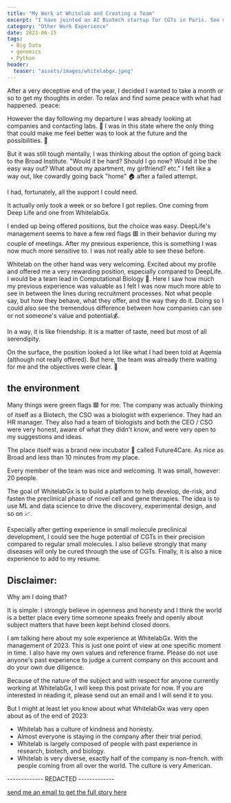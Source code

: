 ```yaml
---
title: "My Work at Whitelab and Creating a Team"
excerpt: "I have jointed an AI Biotech startup for CGTs in Paris. See my experience here"
category: "Other Work Experience"
date: 2023-06-15
tags:
 - Big Data
 - genomics
 - Python
header:
  teaser: "assets/images/whitelabgx.jpeg"
---
```


After a very deceptive end of the year, I decided I wanted to take a month or so to get my thoughts in order. To relax and find some peace with what had happened. :peace:

However the day following my departure I was already looking at companies and contacting labs. 📱 I was in this state where the only thing that could make me feel better was to look at the future and the possibilities. 💭

But it was still tough mentally, I was thinking about the option of going back to the Broad Institute. "Would it be hard? Should I go now? Would it be the easy way out? What about my apartment, my girlfriend? etc." I felt like a way out, like cowardly going back "home" 🏠 after a failed attempt.

I had, fortunately, all the support I could need.

It actually only took a week or so before I got replies. One coming from Deep Life and one from WhitelabGx.

I ended up being offered positions, but the choice was easy. DeepLife's management seems to have a few red flags 🟥 in their behavior during my couple of meetings. After my previous experience, this is something I was now much more sensitive to. I was not really able to see these before.

Whitelab on the other hand was very welcoming. Excited about my profile and offered me a very rewarding position, especially compared to DeepLife. I would be a team lead in Computational Biology :muscle:. Here I saw how much my previous experience was valuable as I felt I was now much more able to see in between the lines during recruitment processes. Not what people say, but how they behave, what they offer, and the way they do it. Doing so I could also see the tremendous difference between how companies can see or not someone's value and potential:moneybag:.

In a way, it is like friendship. It is a matter of taste, need but most of all serendipity.

On the surface, the position looked a lot like what I had been told at Aqemia (although not really offered). But here, the team was already there waiting for me and the objectives were clear. 🥇

## the environment

Many things were green flags 🟩 for me. The company was actually thinking of itself as a Biotech, the CSO was a biologist with experience. They had an HR manager. They also had a team of biologists and both the CEO / CSO were very honest, aware of what they didn't know, and were very open to my suggestions and ideas.

The place itself was a brand new incubator 👀 called Future4Care. As nice as Broad and less than 10 minutes from my place.

Every member of the team was nice and welcoming. It was small, however: 20 people.

The goal of WhitelabGx is to build a platform to help develop, de-risk, and fasten the preclinical phase of novel cell and gene therapies. The idea is to use ML and data science to drive the discovery, experimental design, and so on 📈.

Especially after getting experience in small molecule preclinical development, I could see the huge potential of CGTs in their precision compared to regular small molecules. I also believe strongly that many diseases will only be cured through the use of CGTs. Finally, it is also a nice experience to add to my resume.

## Disclaimer:

Why am I doing that?

It is simple: I strongly believe in openness and honesty and I think the world is a better place every time someone speaks freely and openly about subject matters that have been kept behind closed doors.

I am talking here about my sole experience at WhitelabGx. With the management of 2023. This is just one point of view at one specific moment in time. I also have my own values and reference frame. Please do not use anyone's past experience to judge a current company on this account and do your own due diligence.

Because of the nature of the subject and with respect for anyone currently working at WhitelabGx, I will keep this post private for now. If you are interested in reading it, please send out an email and I will send it to you.

But I might at least let you know about what WhitelabGx was very open about as of the end of 2023:

- Whitelab has a culture of kindness and honesty.
- Almost everyone is staying in the company after their trial period.
- Whitelab is largely composed of people with past experience in research, biotech, and biology.
- Whitelab is very diverse, exactly half of the company is non-french. with people coming from all over the world. The culture is very American.

------------- REDACTED -------------

<a href="mailto:jkobject@gmail.com" class="btn btn--primary btn--large">send me an email to get the full story here</a>
